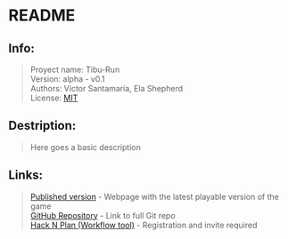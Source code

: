 # README

## Info:

>Proyect name:  Tibu-Run  
Version:   alpha - v0.1  
Authors:  Víctor Santamaría, Ela Shepherd  
License:   [MIT](https://github.com/vsantama/NoName_VictorEla/blob/master/License)  
## Destription:
>Here goes a basic description

## Links:

>[Published version](https://vsantama.github.io/NoName_VictorEla) - Webpage with the latest playable version of the game  
[GitHub Repository](https://github.com/vsantama/NoName_VictorEla) - Link to full Git repo  
[Hack N Plan (Workflow tool)](https://app.hacknplan.com/p/113919/dashboards/project) - Registration and invite required
